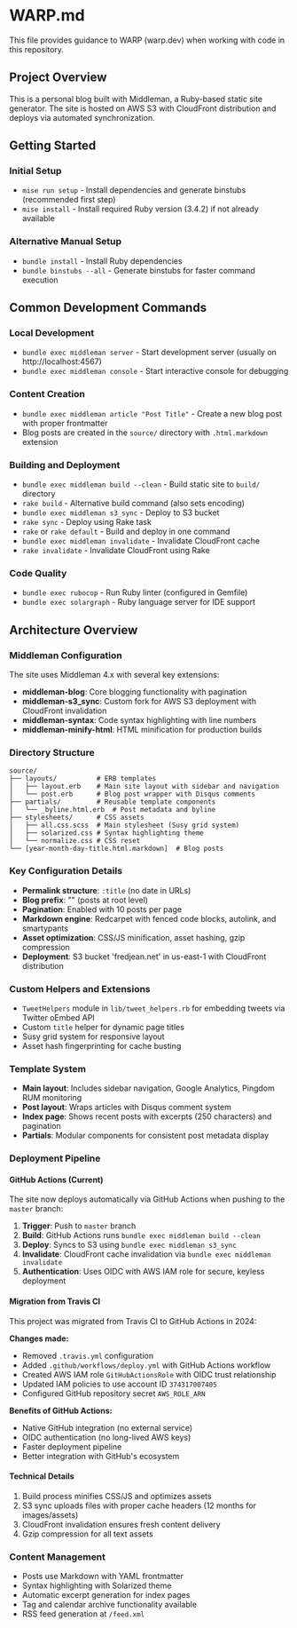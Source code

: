 # WARP.md

This file provides guidance to WARP (warp.dev) when working with code in this repository.

## Project Overview

This is a personal blog built with Middleman, a Ruby-based static site generator. The site is hosted on AWS S3 with CloudFront distribution and deploys via automated synchronization.

## Getting Started

### Initial Setup
- `mise run setup` - Install dependencies and generate binstubs (recommended first step)
- `mise install` - Install required Ruby version (3.4.2) if not already available

### Alternative Manual Setup
- `bundle install` - Install Ruby dependencies
- `bundle binstubs --all` - Generate binstubs for faster command execution

## Common Development Commands

### Local Development
- `bundle exec middleman server` - Start development server (usually on http://localhost:4567)
- `bundle exec middleman console` - Start interactive console for debugging

### Content Creation
- `bundle exec middleman article "Post Title"` - Create a new blog post with proper frontmatter
- Blog posts are created in the `source/` directory with `.html.markdown` extension

### Building and Deployment
- `bundle exec middleman build --clean` - Build static site to `build/` directory
- `rake build` - Alternative build command (also sets encoding)
- `bundle exec middleman s3_sync` - Deploy to S3 bucket
- `rake sync` - Deploy using Rake task
- `rake` or `rake default` - Build and deploy in one command
- `bundle exec middleman invalidate` - Invalidate CloudFront cache
- `rake invalidate` - Invalidate CloudFront using Rake

### Code Quality
- `bundle exec rubocop` - Run Ruby linter (configured in Gemfile)
- `bundle exec solargraph` - Ruby language server for IDE support

## Architecture Overview

### Middleman Configuration
The site uses Middleman 4.x with several key extensions:
- **middleman-blog**: Core blogging functionality with pagination
- **middleman-s3_sync**: Custom fork for AWS S3 deployment with CloudFront invalidation
- **middleman-syntax**: Code syntax highlighting with line numbers
- **middleman-minify-html**: HTML minification for production builds

### Directory Structure
```
source/
├── layouts/          # ERB templates
│   ├── layout.erb    # Main site layout with sidebar and navigation
│   └── post.erb      # Blog post wrapper with Disqus comments
├── partials/         # Reusable template components
│   └── _byline.html.erb  # Post metadata and byline
├── stylesheets/      # CSS assets
│   ├── all.css.scss  # Main stylesheet (Susy grid system)
│   ├── solarized.css # Syntax highlighting theme
│   └── normalize.css # CSS reset
└── [year-month-day-title.html.markdown]  # Blog posts
```

### Key Configuration Details
- **Permalink structure**: `:title` (no date in URLs)
- **Blog prefix**: "" (posts at root level)
- **Pagination**: Enabled with 10 posts per page
- **Markdown engine**: Redcarpet with fenced code blocks, autolink, and smartypants
- **Asset optimization**: CSS/JS minification, asset hashing, gzip compression
- **Deployment**: S3 bucket 'fredjean.net' in us-east-1 with CloudFront distribution

### Custom Helpers and Extensions
- `TweetHelpers` module in `lib/tweet_helpers.rb` for embedding tweets via Twitter oEmbed API
- Custom `title` helper for dynamic page titles
- Susy grid system for responsive layout
- Asset hash fingerprinting for cache busting

### Template System
- **Main layout**: Includes sidebar navigation, Google Analytics, Pingdom RUM monitoring
- **Post layout**: Wraps articles with Disqus comment system
- **Index page**: Shows recent posts with excerpts (250 characters) and pagination
- **Partials**: Modular components for consistent post metadata display

### Deployment Pipeline

#### GitHub Actions (Current)
The site now deploys automatically via GitHub Actions when pushing to the `master` branch:

1. **Trigger**: Push to `master` branch
2. **Build**: GitHub Actions runs `bundle exec middleman build --clean`
3. **Deploy**: Syncs to S3 using `bundle exec middleman s3_sync`
4. **Invalidate**: CloudFront cache invalidation via `bundle exec middleman invalidate`
5. **Authentication**: Uses OIDC with AWS IAM role for secure, keyless deployment

#### Migration from Travis CI
This project was migrated from Travis CI to GitHub Actions in 2024:

**Changes made:**
- Removed `.travis.yml` configuration
- Added `.github/workflows/deploy.yml` with GitHub Actions workflow
- Created AWS IAM role `GitHubActionsRole` with OIDC trust relationship
- Updated IAM policies to use account ID `374317007405`
- Configured GitHub repository secret `AWS_ROLE_ARN`

**Benefits of GitHub Actions:**
- Native GitHub integration (no external service)
- OIDC authentication (no long-lived AWS keys)
- Faster deployment pipeline
- Better integration with GitHub's ecosystem

#### Technical Details
1. Build process minifies CSS/JS and optimizes assets
2. S3 sync uploads files with proper cache headers (12 months for images/assets)
3. CloudFront invalidation ensures fresh content delivery
4. Gzip compression for all text assets

### Content Management
- Posts use Markdown with YAML frontmatter
- Syntax highlighting with Solarized theme
- Automatic excerpt generation for index pages
- Tag and calendar archive functionality available
- RSS feed generation at `/feed.xml`